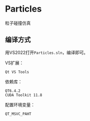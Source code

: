 # Particles

粒子碰撞仿真

## 编译方式

用VS2022打开`Particles.sln`，编译即可。

VS扩展：

```
Qt VS Tools
```

依赖库：

```
QT6.4.2
CUDA Toolkit 11.8
```

配置环境变量：

```
QT_MSVC_PAHT
```

